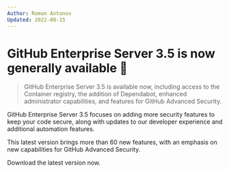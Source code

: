 ```yaml
---
Author: Roman Antonov
Updated: 2022-08-15
---
```


# GitHub Enterprise Server 3.5 is now generally available 🍰

> GitHub Enterprise Server 3.5 is available now, including access to the Container registry, the addition of Dependabot, enhanced administrator capabilities, and features for GitHub Advanced Security.

<!-- more -->

GitHub Enterprise Server 3.5 focuses on adding more security features to keep your code secure, along with updates to our developer experience and additional automation features.

This latest version brings more than 60 new features, with an emphasis on new capabilities for GitHub Advanced Security.

Download the latest version now.